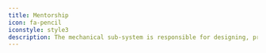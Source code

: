 ```yaml
---
title: Mentorship
icon: fa-pencil
iconstyle: style3
description: The mechanical sub-system is responsible for designing, prototyping and manufacturing of complete vehicle consisting of frame, waterproof hull, torpedoes etc.
---
```

